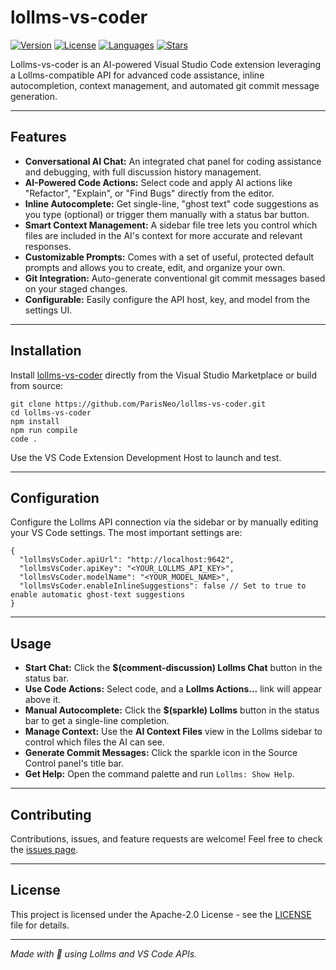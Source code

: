 # lollms-vs-coder

[![Version](https://img.shields.io/github/v/release/ParisNeo/lollms-vs-coder?logo=github&style=flat-square)](https://github.com/ParisNeo/lollms-vs-coder/releases) 
[![License](https://img.shields.io/github/license/ParisNeo/lollms-vs-coder?style=flat-square)](https://github.com/ParisNeo/lollms-vs-coder/blob/main/LICENSE) 
[![Languages](https://img.shields.io/github/languages/top/ParisNeo/lollms-vs-coder?style=flat-square)](https://github.com/ParisNeo/lollms-vs-coder) 
[![Stars](https://img.shields.io/github/stars/ParisNeo/lollms-vs-coder?style=social)](https://github.com/ParisNeo/lollms-vs-coder/stargazers) 

Lollms-vs-coder is an AI-powered Visual Studio Code extension leveraging a Lollms-compatible API for advanced code assistance, inline autocompletion, context management, and automated git commit message generation.

---

## Features

- **Conversational AI Chat:** An integrated chat panel for coding assistance and debugging, with full discussion history management.
- **AI-Powered Code Actions:** Select code and apply AI actions like "Refactor", "Explain", or "Find Bugs" directly from the editor.
- **Inline Autocomplete:** Get single-line, "ghost text" code suggestions as you type (optional) or trigger them manually with a status bar button.
- **Smart Context Management:** A sidebar file tree lets you control which files are included in the AI's context for more accurate and relevant responses.
- **Customizable Prompts:** Comes with a set of useful, protected default prompts and allows you to create, edit, and organize your own.
- **Git Integration:** Auto-generate conventional git commit messages based on your staged changes.
- **Configurable:** Easily configure the API host, key, and model from the settings UI.

---

## Installation

Install [lollms-vs-coder](https://marketplace.visualstudio.com/) directly from the Visual Studio Marketplace or build from source:

```
git clone https://github.com/ParisNeo/lollms-vs-coder.git
cd lollms-vs-coder
npm install
npm run compile
code .
```

Use the VS Code Extension Development Host to launch and test.

---

## Configuration

Configure the Lollms API connection via the sidebar or by manually editing your VS Code settings. The most important settings are:

```
{
  "lollmsVsCoder.apiUrl": "http://localhost:9642",
  "lollmsVsCoder.apiKey": "<YOUR_LOLLMS_API_KEY>",
  "lollmsVsCoder.modelName": "<YOUR_MODEL_NAME>",
  "lollmsVsCoder.enableInlineSuggestions": false // Set to true to enable automatic ghost-text suggestions
}
```

---

## Usage

- **Start Chat:** Click the **$(comment-discussion) Lollms Chat** button in the status bar.
- **Use Code Actions:** Select code, and a **Lollms Actions...** link will appear above it.
- **Manual Autocomplete:** Click the **$(sparkle) Lollms** button in the status bar to get a single-line completion.
- **Manage Context:** Use the **AI Context Files** view in the Lollms sidebar to control which files the AI can see.
- **Generate Commit Messages:** Click the sparkle icon in the Source Control panel's title bar.
- **Get Help:** Open the command palette and run `Lollms: Show Help`.

---

## Contributing

Contributions, issues, and feature requests are welcome! Feel free to check the [issues page](https://github.com/ParisNeo/lollms-vs-coder/issues).

---

## License

This project is licensed under the Apache-2.0 License - see the [LICENSE](https://github.com/ParisNeo/lollms-vs-coder/blob/main/LICENSE) file for details.

---

*Made with 💙 using Lollms and VS Code APIs.*